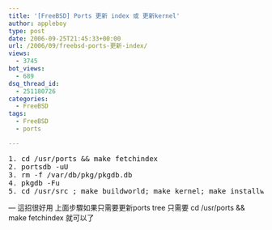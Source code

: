 ```yaml
---
title: '[FreeBSD] Ports 更新 index 或 更新kernel'
author: appleboy
type: post
date: 2006-09-25T21:45:33+00:00
url: /2006/09/freebsd-ports-更新-index/
views:
  - 3745
bot_views:
  - 689
dsq_thread_id:
  - 251180726
categories:
  - FreeBSD
tags:
  - FreeBSD
  - ports

---
```

<pre class="brush: bash; title: ; notranslate" title="">1. cd /usr/ports &#038;& make fetchindex
2. portsdb -uU
3. rm -f /var/db/pkg/pkgdb.db
4. pkgdb -Fu
5. cd /usr/src ; make buildworld; make kernel; make installworld; reboot</pre> &#8212; 這招很好用 上面步驟如果只需要更新ports tree 只需要 cd /usr/ports && make fetchindex 就可以了
